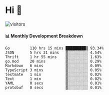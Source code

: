 # Hi 👋
 
![visitors](https://visitor-badge.glitch.me/badge?page_id=sorcererxw.sorcererx)

#### 📊 Monthly Development Breakdown

<!--START_SECTION:waka-->
```text
Go         110 hrs 15 mins █████████▒ 93.34%
JSON       5 hrs 21 mins   ▒░░░░░░░░░ 4.54%
Thrift     1 hr 55 mins    ▒░░░░░░░░░ 1.63%
go.mod     20 mins         ▒░░░░░░░░░ 0.29%
Markdown   6 mins          ▒░░░░░░░░░ 0.09%
TypeScript 3 mins          ▒░░░░░░░░░ 0.05%
textmate   1 min           ▒░░░░░░░░░ 0.02%
Text       1 min           ▒░░░░░░░░░ 0.02%
YAML       0 secs          ▒░░░░░░░░░ 0.01%
protobuf   0 secs          ▒░░░░░░░░░ 0.01%
```
<!--END_SECTION:waka-->
